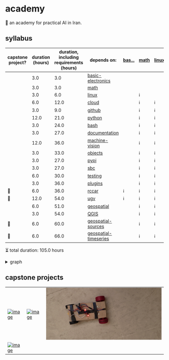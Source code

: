 # academy

📐 an academy for practical AI in Iran.

## syllabus

| capstone project? | duration (hours) | duration, including requirements (hours) | depends on: | [bas...](./syllabus/basic-electronics.md) | [math](./syllabus/math.md) | [linux](./syllabus/linux.md) | [cloud](./syllabus/cloud.md) | [github](./syllabus/github.md) | [python](./syllabus/python.md) | [bash](./syllabus/bash.md) | [doc...](./syllabus/documentation.md) | [mac...](./syllabus/machine-vision.md) | [obj...](./syllabus/objects.md) | [pypi](./syllabus/pypi.md) | [sbc](./syllabus/sbc.md) | [tes...](./syllabus/testing.md) | [plu...](./syllabus/plugins.md) | [rccar](./syllabus/rccar.md) | [ugv](./syllabus/ugv.md) | [geo...](./syllabus/geospatial.md) | [QGIS](./syllabus/QGIS.md) | [geo...](./syllabus/geospatial-sources.md) | [geo...](./syllabus/geospatial-timeseries.md) |
|-|-|-|-|-|-|-|-|-|-|-|-|-|-|-|-|-|-|-|-|-|-|-|-|
|  | 3.0 | 3.0 | [basic-electronics](./syllabus/basic-electronics.md) |  |  |  |  |  |  |  |  |  |  |  |  |  |  |  |  |  |  |  |  |
|  | 3.0 | 3.0 | [math](./syllabus/math.md) |  |  |  |  |  |  |  |  |  |  |  |  |  |  |  |  |  |  |  |  |
|  | 3.0 | 6.0 | [linux](./syllabus/linux.md) |  | ℹ️ |  |  |  |  |  |  |  |  |  |  |  |  |  |  |  |  |  |  |
|  | 6.0 | 12.0 | [cloud](./syllabus/cloud.md) |  | ℹ️ | ℹ️ |  |  |  |  |  |  |  |  |  |  |  |  |  |  |  |  |  |
|  | 3.0 | 9.0 | [github](./syllabus/github.md) |  | ℹ️ | ℹ️ |  |  |  |  |  |  |  |  |  |  |  |  |  |  |  |  |  |
|  | 12.0 | 21.0 | [python](./syllabus/python.md) |  | ℹ️ | ℹ️ |  | ℹ️ |  |  |  |  |  |  |  |  |  |  |  |  |  |  |  |
|  | 3.0 | 24.0 | [bash](./syllabus/bash.md) |  | ℹ️ | ℹ️ |  | ℹ️ | ℹ️ |  |  |  |  |  |  |  |  |  |  |  |  |  |  |
|  | 3.0 | 27.0 | [documentation](./syllabus/documentation.md) |  | ℹ️ | ℹ️ |  | ℹ️ | ℹ️ | ℹ️ |  |  |  |  |  |  |  |  |  |  |  |  |  |
|  | 12.0 | 36.0 | [machine-vision](./syllabus/machine-vision.md) |  | ℹ️ | ℹ️ |  | ℹ️ | ℹ️ | ℹ️ |  |  |  |  |  |  |  |  |  |  |  |  |  |
|  | 3.0 | 33.0 | [objects](./syllabus/objects.md) |  | ℹ️ | ℹ️ | ℹ️ | ℹ️ | ℹ️ | ℹ️ |  |  |  |  |  |  |  |  |  |  |  |  |  |
|  | 3.0 | 27.0 | [pypi](./syllabus/pypi.md) |  | ℹ️ | ℹ️ |  | ℹ️ | ℹ️ | ℹ️ |  |  |  |  |  |  |  |  |  |  |  |  |  |
|  | 3.0 | 27.0 | [sbc](./syllabus/sbc.md) |  | ℹ️ | ℹ️ |  | ℹ️ | ℹ️ | ℹ️ |  |  |  |  |  |  |  |  |  |  |  |  |  |
|  | 6.0 | 30.0 | [testing](./syllabus/testing.md) |  | ℹ️ | ℹ️ |  | ℹ️ | ℹ️ | ℹ️ |  |  |  |  |  |  |  |  |  |  |  |  |  |
|  | 3.0 | 36.0 | [plugins](./syllabus/plugins.md) |  | ℹ️ | ℹ️ |  | ℹ️ | ℹ️ | ℹ️ | ℹ️ |  |  |  |  | ℹ️ |  |  |  |  |  |  |  |
| 📐 | 6.0 | 36.0 | [rccar](./syllabus/rccar.md) | ℹ️ | ℹ️ | ℹ️ |  | ℹ️ | ℹ️ | ℹ️ | ℹ️ |  |  |  |  |  |  |  |  |  |  |  |  |
| 📐 | 12.0 | 54.0 | [ugv](./syllabus/ugv.md) | ℹ️ | ℹ️ | ℹ️ |  | ℹ️ | ℹ️ | ℹ️ |  | ℹ️ |  |  | ℹ️ |  |  |  |  |  |  |  |  |
|  | 6.0 | 51.0 | [geospatial](./syllabus/geospatial.md) |  | ℹ️ | ℹ️ | ℹ️ | ℹ️ | ℹ️ | ℹ️ | ℹ️ |  | ℹ️ |  |  | ℹ️ | ℹ️ |  |  |  |  |  |  |
|  | 3.0 | 54.0 | [QGIS](./syllabus/QGIS.md) |  | ℹ️ | ℹ️ | ℹ️ | ℹ️ | ℹ️ | ℹ️ | ℹ️ |  | ℹ️ |  |  | ℹ️ | ℹ️ |  |  | ℹ️ |  |  |  |
| 📐 | 6.0 | 60.0 | [geospatial-sources](./syllabus/geospatial-sources.md) |  | ℹ️ | ℹ️ | ℹ️ | ℹ️ | ℹ️ | ℹ️ | ℹ️ |  | ℹ️ |  |  | ℹ️ | ℹ️ |  |  | ℹ️ | ℹ️ |  |  |
| 📐 | 6.0 | 66.0 | [geospatial-timeseries](./syllabus/geospatial-timeseries.md) |  | ℹ️ | ℹ️ | ℹ️ | ℹ️ | ℹ️ | ℹ️ | ℹ️ |  | ℹ️ |  |  | ℹ️ | ℹ️ |  |  | ℹ️ | ℹ️ | ℹ️ |  |

⏳ total duration: 105.0 hours


<details>
<summary>graph</summary>

![image](../../assets/syllabus.png)

</details>


## capstone projects

|   |   |   |
| --- | --- | --- |
| [![image](https://github.com/kamangir/assets/raw/main/blue-geo/Maxar-Open-Datacube.png?raw=true)](./syllabus/geospatial-sources.md) | [![image](https://github.com/kamangir/assets/raw/main/geo-watch-2025-05-23-2ck64x/geo-watch-2025-05-23-2ck64x.gif?raw=true)](./syllabus/geospatial-timeseries.md) | [![image](https://github.com/kamangir/assets2/raw/main/ravin/20250723_095155~2_1.gif?raw=true)](./syllabus/rccar.md) |
| [![image](https://github.com/kamangir/assets/raw/main/arzhang/VID-20250905-WA0014_1.gif?raw=true)](./syllabus/ugv.md) |  |  |
